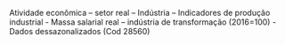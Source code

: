 Atividade econômica – setor real – Indústria – Indicadores de produção industrial - Massa salarial real – indústria de transformação (2016=100) - Dados dessazonalizados (Cod 28560)
